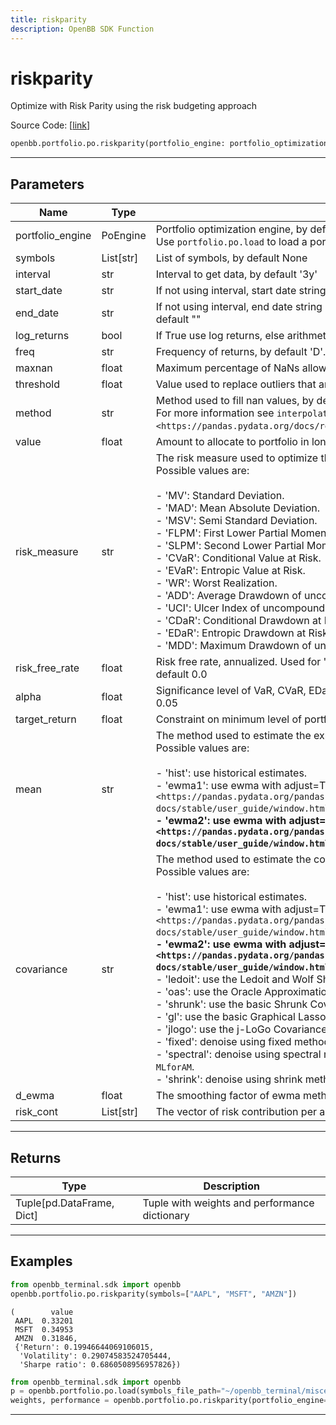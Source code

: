 ```yaml
---
title: riskparity
description: OpenBB SDK Function
---
```


# riskparity

Optimize with Risk Parity using the risk budgeting approach

Source Code: [[link](https://github.com/OpenBB-finance/OpenBBTerminal/tree/main/openbb_terminal/portfolio/portfolio_optimization/po_model.py#L1228)]

```python
openbb.portfolio.po.riskparity(portfolio_engine: portfolio_optimization.po_engine.PoEngine = None, symbols: List[str] = None, kwargs: Any)
```

---

## Parameters

| Name | Type | Description | Default | Optional |
| ---- | ---- | ----------- | ------- | -------- |
| portfolio_engine | PoEngine | Portfolio optimization engine, by default None<br/>Use `portfolio.po.load` to load a portfolio engine | None | True |
| symbols | List[str] | List of symbols, by default None | None | True |
| interval | str | Interval to get data, by default '3y' | None | True |
| start_date | str | If not using interval, start date string (YYYY-MM-DD), by default "" | None | True |
| end_date | str | If not using interval, end date string (YYYY-MM-DD). If empty use last weekday, by default "" | None | True |
| log_returns | bool | If True use log returns, else arithmetic returns, by default False | None | True |
| freq | str | Frequency of returns, by default 'D'. Options: 'D' for daily, 'W' for weekly, 'M' for monthly | None | True |
| maxnan | float | Maximum percentage of NaNs allowed in the data, by default 0.05 | None | True |
| threshold | float | Value used to replace outliers that are higher than threshold, by default 0.0 | None | True |
| method | str | Method used to fill nan values, by default 'time'<br/>For more information see `interpolate <https://pandas.pydata.org/docs/reference/api/pandas.DataFrame.interpolate.html>`__. | None | True |
| value | float | Amount to allocate to portfolio in long positions, by default 1.0 | None | True |
| risk_measure | str | The risk measure used to optimize the portfolio, by default 'MV'<br/>Possible values are:<br/><br/>- 'MV': Standard Deviation.<br/>- 'MAD': Mean Absolute Deviation.<br/>- 'MSV': Semi Standard Deviation.<br/>- 'FLPM': First Lower Partial Moment (Omega Ratio).<br/>- 'SLPM': Second Lower Partial Moment (Sortino Ratio).<br/>- 'CVaR': Conditional Value at Risk.<br/>- 'EVaR': Entropic Value at Risk.<br/>- 'WR': Worst Realization.<br/>- 'ADD': Average Drawdown of uncompounded cumulative returns.<br/>- 'UCI': Ulcer Index of uncompounded cumulative returns.<br/>- 'CDaR': Conditional Drawdown at Risk of uncompounded cumulative returns.<br/>- 'EDaR': Entropic Drawdown at Risk of uncompounded cumulative returns.<br/>- 'MDD': Maximum Drawdown of uncompounded cumulative returns. | None | True |
| risk_free_rate | float | Risk free rate, annualized. Used for 'FLPM' and 'SLPM' and Sharpe objective function, by default 0.0 | None | True |
| alpha | float | Significance level of VaR, CVaR, EDaR, DaR, CDaR, EDaR, Tail Gini of losses, by default 0.05 | None | True |
| target_return | float | Constraint on minimum level of portfolio's return, by default -1.0 | None | True |
| mean | str | The method used to estimate the expected returns, by default 'hist'<br/>Possible values are:<br/><br/>- 'hist': use historical estimates.<br/>- 'ewma1': use ewma with adjust=True. For more information see `EWM <https://pandas.pydata.org/pandas-docs/stable/user_guide/window.html#exponentially-weighted-window>`__.<br/>- 'ewma2': use ewma with adjust=False. For more information see `EWM <https://pandas.pydata.org/pandas-docs/stable/user_guide/window.html#exponentially-weighted-window>`__. | None | True |
| covariance | str | The method used to estimate the covariance matrix, by default 'hist'<br/>Possible values are:<br/><br/>- 'hist': use historical estimates.<br/>- 'ewma1': use ewma with adjust=True. For more information see `EWM <https://pandas.pydata.org/pandas-docs/stable/user_guide/window.html#exponentially-weighted-window>`__.<br/>- 'ewma2': use ewma with adjust=False. For more information see `EWM <https://pandas.pydata.org/pandas-docs/stable/user_guide/window.html#exponentially-weighted-window>`__.<br/>- 'ledoit': use the Ledoit and Wolf Shrinkage method.<br/>- 'oas': use the Oracle Approximation Shrinkage method.<br/>- 'shrunk': use the basic Shrunk Covariance method.<br/>- 'gl': use the basic Graphical Lasso Covariance method.<br/>- 'jlogo': use the j-LoGo Covariance method. For more information see: `a-jLogo`.<br/>- 'fixed': denoise using fixed method. For more information see chapter 2 of `a-MLforAM`.<br/>- 'spectral': denoise using spectral method. For more information see chapter 2 of `a-MLforAM`.<br/>- 'shrink': denoise using shrink method. For more information see chapter 2 of `a-MLforAM`. | None | True |
| d_ewma | float | The smoothing factor of ewma methods, by default 0.94 | None | True |
| risk_cont | List[str] | The vector of risk contribution per asset, by default 1/n (number of assets) | None | True |


---

## Returns

| Type | Description |
| ---- | ----------- |
| Tuple[pd.DataFrame, Dict] | Tuple with weights and performance dictionary |
---

## Examples

```python
from openbb_terminal.sdk import openbb
openbb.portfolio.po.riskparity(symbols=["AAPL", "MSFT", "AMZN"])
```

```
(        value
 AAPL  0.33201
 MSFT  0.34953
 AMZN  0.31846,
 {'Return': 0.19946644069106015,
  'Volatility': 0.29074583524705444,
  'Sharpe ratio': 0.6860508956957826})
```
```python
from openbb_terminal.sdk import openbb
p = openbb.portfolio.po.load(symbols_file_path="~/openbb_terminal/miscellaneous/portfolio_examples/allocation/60_40_Portfolio.xlsx")
weights, performance = openbb.portfolio.po.riskparity(portfolio_engine=p)
```

---

